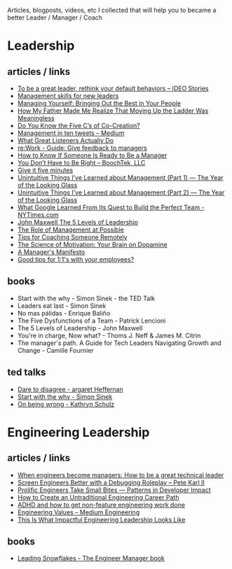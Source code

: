 Articles, blogposts, videos, etc I collected that will help you to became a better Leader / Manager / Coach

# Leadership 

## articles / links

* [To be a great leader, rethink your default behaviors – IDEO Stories](https://www.instapaper.com/read/566114749)
* [Management skills for new leaders](https://www.instapaper.com/read/675876077)
* [Managing Yourself: Bringing Out the Best in Your People](https://www.instapaper.com/read/827573749)
* [How My Father Made Me Realize That Moving Up the Ladder Was Meaningless](https://www.instapaper.com/read/821445162)
* [Do You Know the Five C’s of Co-Creation?](https://www.instapaper.com/read/815201592)
* [Management in ten tweets – Medium](https://www.instapaper.com/read/796238524)
* [What Great Listeners Actually Do](https://www.instapaper.com/read/785412391)
* [re:Work - Guide: Give feedback to managers](https://www.instapaper.com/read/780433277)
* [How to Know If Someone Is Ready to Be a Manager](https://www.instapaper.com/read/767161004)
* [You Don’t Have to Be Right – BoochTek, LLC](https://www.instapaper.com/read/755649118)
* [Give it five minutes](https://www.instapaper.com/read/748490098)
* [Unintuitive Things I’ve Learned about Management (Part 1) — The Year of the Looking Glass](https://www.instapaper.com/read/719595988)
* [Unintuitive Things I’ve Learned about Management (Part 2) — The Year of the Looking Glass](https://www.instapaper.com/read/827595064)
* [What Google Learned From Its Quest to Build the Perfect Team - NYTimes.com](https://www.instapaper.com/read/714945504)
* [John Maxwell The 5 Levels of Leadership](https://www.youtube.com/watch?v=aPwXeg8ThWI)
* [The Role of Management at Possible](http://www.slideshare.net/possiblehealth/the-role-of-management-at-possible/the-role-of-management-at-possible)
* [Tips for Coaching Someone Remotely](https://hbr.org/2015/03/tips-for-coaching-someone-remotely)
* [The Science of Motivation: Your Brain on Dopamine](http://blog.idonethis.com/the-science-of-motivation-your-brain-on-dopamine/)
* [A Manager's Manifesto](https://medium.com/the-year-of-the-looking-glass/a-managers-manifesto-be5f6b118084#.6cm1zz6a4)
* [Good tips for 1:1's with your employees?](https://www.quora.com/What-are-some-good-tips-for-1-1s-with-your-employees)

## books

* Start with the why - Simon Sinek - the TED Talk 
* Leaders eat last - Simon Sinek
* No mas pálidas - Enrique Baliño 
* The Five Dysfunctions of a Team - Patrick Lencioni 
* The 5 Levels of Leadership - John Maxwell 
* You're in charge, Now what? - Thoms J. Neff & James M. Citrin
* The manager's path. A Guide for Tech Leaders Navigating Growth and Change - Camille Fournier

## ted talks

 * [Dare to disagree - argaret Heffernan](https://www.ted.com/talks/margaret_heffernan_dare_to_disagree)
 * [Start with the why - Simon Sinek](https://www.ted.com/talks/simon_sinek_how_great_leaders_inspire_action)
 * [On being wrong - Kathryn Schulz](https://www.ted.com/talks/kathryn_schulz_on_being_wrong)

# Engineering Leadership

## articles / links

* [When engineers become managers: How to be a great technical leader](https://www.instapaper.com/read/767861136)
* [Screen Engineers Better with a Debugging Roleplay – Pete Karl II](https://www.instapaper.com/read/815951592)
* [Prolific Engineers Take Small Bites — Patterns in Developer Impact](https://www.instapaper.com/read/826226303)
* [How to Create an Untraditional Engineering Career Path](https://www.hakkalabs.co/articles/spotify-helps-engineers-grow)
* [ADHD and how to get non-feature engineering work done](https://www.instapaper.com/read/818083209)
* [Engineering Values – Medium Engineering](https://www.instapaper.com/read/813445834)
* [This Is What Impactful Engineering Leadership Looks Like](https://www.instapaper.com/read/675594435)

## books

* [Leading Snowflakes - The Engineer Manager book](http://leadingsnowflakes.com/)
